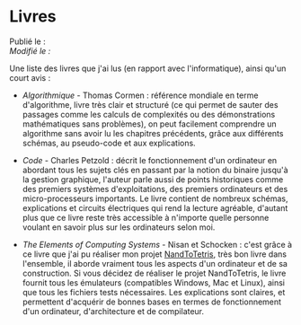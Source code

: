 Livres
======

Publié le :  
*Modifié le :*

Une liste des livres que j'ai lus (en rapport avec l'informatique), ainsi qu'un court avis :

- *Algorithmique* - Thomas Cormen : référence mondiale en terme d'algorithme, livre très clair et structuré (ce qui permet de sauter des passages comme les calculs de complexités ou des démonstrations mathématiques sans problèmes), on peut facilement comprendre un algorithme sans avoir lu les chapitres précédents, grâce aux différents schémas, au pseudo-code et aux explications.

- *Code* - Charles Petzold : décrit le fonctionnement d'un ordinateur en abordant tous les sujets clés en passant par la notion du binaire jusqu'à la gestion graphique, l'auteur parle aussi de points historiques comme des premiers systèmes d'exploitations, des premiers ordinateurs et des micro-processeurs importants. Le livre contient de nombreux schémas, explications et circuits électriques qui rend la lecture agréable, d'autant plus que ce livre reste très accessible à n'importe quelle personne voulant en savoir plus sur les ordinateurs selon moi.

- *The Elements of Computing Systems* - Nisan et Schocken : c'est grâce à ce livre que j'ai pu réaliser mon projet [NandToTetris](/projets/nandtotetris.html), très bon livre dans l'ensemble, il aborde vraiment tous les aspects d'un ordinateur et de sa construction. Si vous décidez de réaliser le projet NandToTetris, le livre fournit tous les émulateurs (compatibles Windows, Mac et Linux), ainsi que tous les fichiers tests nécessaires. Les explications sont claires, et permettent d'acquérir de bonnes bases en termes de fonctionnement d'un ordinateur, d'architecture et de compilateur.


